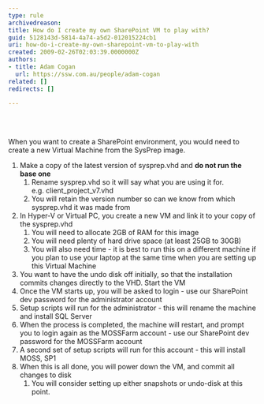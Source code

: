 ```yaml
---
type: rule
archivedreason: 
title: How do I create my own SharePoint VM to play with?
guid: 5128143d-5814-4a74-a5d2-012015224cb1
uri: how-do-i-create-my-own-sharepoint-vm-to-play-with
created: 2009-02-26T02:03:39.0000000Z
authors:
- title: Adam Cogan
  url: https://ssw.com.au/people/adam-cogan
related: []
redirects: []

---
```




<br><excerpt class='endintro'></excerpt><br>
<p>When you want to create a SharePoint environment, you would need to create a new Virtual Machine from the SysPrep image. </p>
<ol>
<li>Make a copy of the latest version of sysprep.vhd and <b>do not run the base one</b> 
<ol>
<li>Rename sysprep.vhd so it will say what you are using it for.<br>e.g. client_project_v7.vhd 
<li>You will retain the version number so can we know from which sysprep.vhd it was made from </li></ol>
<li>In Hyper-V or Virtual PC, you create a new VM and link it to your copy of the sysprep.vhd 
<ol>
<li>You will need to allocate 2GB of RAM for this image 
<li>You will need plenty of hard drive space (at least 25GB to 30GB) 
<li>You will also need time - it is best to run this on a different machine if you plan to use your laptop at the same time when you are setting up this Virtual Machine </li></ol>
<li>You want to have the undo disk off initially, so that the installation commits changes directly to the VHD. Start the VM 
<li>Once the VM starts up, you will be asked to login - use our SharePoint dev password for the administrator account 
<li>Setup scripts will run for the administrator - this will rename the machine and install SQL Server 
<li>When the process is completed, the machine will restart, and prompt you to login again as the MOSSFarm account - use our SharePoint dev password for the MOSSFarm account 
<li>A second set of setup scripts will run for this account - this will install MOSS, SP1 
<li>When this is all done, you will power down the VM, and commit all changes to disk 
<ol>
<li>You will consider setting up either snapshots or undo-disk at this point.</li></ol></li></ol>



